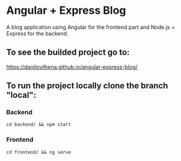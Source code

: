 # Angular + Express Blog

A blog application using Angular for the frontend part and Node.js + Express for the backend.

## To see the builded project go to:
https://danilovilhena.github.io/angular-express-blog/  
## To run the project locally clone the branch "local":
### Backend
~~~
cd backend/ && npm start
~~~
### Frontend
~~~
cd frontend/ && ng serve
~~~